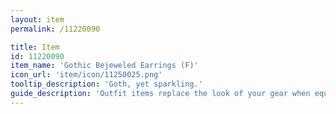 ```yaml
---
layout: item
permalink: /11220090

title: Item
id: 11220090
item_name: 'Gothic Bejeweled Earrings (F)'
icon_url: 'item/icon/11250025.png'
tooltip_description: 'Goth, yet sparkling.'
guide_description: 'Outfit items replace the look of your gear when equipped.'
---
```

